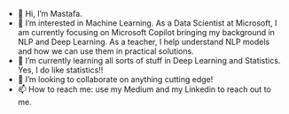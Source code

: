 - 👋 Hi, I’m Mastafa.
- 👀 I’m interested in Machine Learning. As a Data Scientist at Microsoft, I am currently focusing on Microsoft Copilot bringing my background in NLP and Deep Learning. As a teacher, I help understand NLP models and how we can use them in practical solutions. 
- 🌱 I’m currently learning all sorts of stuff in Deep Learning and Statistics. Yes, I do like statistics!!
- 💞️ I’m looking to collaborate on anything cutting edge! 
- 📫 How to reach me: use my Medium and my Linkedin to reach out to me. 

<!---
MastafaF/MastafaF is a ✨ special ✨ repository because its `README.md` (this file) appears on your GitHub profile.
You can click the Preview link to take a look at your changes.
--->
